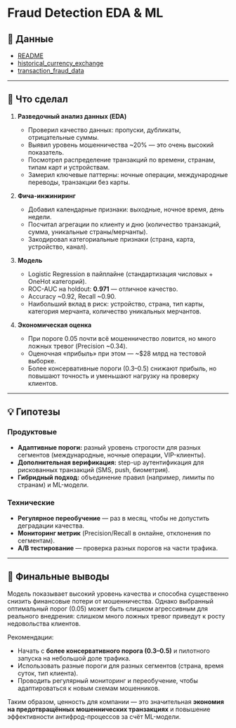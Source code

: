 # Fraud Detection EDA & ML

## 📂 Данные

* [README](https://assets.contest.yandex.net/testsys/statement-file?hash=eyJhbGciOiJkaXIiLCJlbmMiOiJBMjU2R0NNIn0..GcH3yNcYPLqnxcO1.8JkvLbQg4JL6UtHAuUtZkIbfMB8nSE8CJgdzRJSzad93C5t9ttGapsAGwVPIvQ7grXfn-3VjFipanT7i740KUecVPePR8Ppy.BgRgaPTek1R4IhWJb0t7rA)
* [historical\_currency\_exchange](https://assets.contest.yandex.net/testsys/statement-file?hash=eyJhbGciOiJkaXIiLCJlbmMiOiJBMjU2R0NNIn0..cT_33Wdcfi4sRaiB.doFVKDsSgppwoPVmlJXM6KRP1tDuTQ3SXe0Ue2HvrswtoHAriPL_CeBH1Gnz6reyxlOSVUyRjtRry2MJg65jp48X7fZh1sicC_Mvs2LC3NHx8O1dlMePhpqUAysxxgYxDPZl.G2QKL5I-cDTjzYWaTvMm5Q)
* [transaction\_fraud\_data](https://assets.contest.yandex.net/testsys/statement-file?hash=eyJhbGciOiJkaXIiLCJlbmMiOiJBMjU2R0NNIn0..gtHw-UhTnAMAC9OK.-O2zZRAE2zLf7Nq9oLSXu9qWScZLnCpVwz0OpeGe7P_o9AKtwGQzHdGV74-dfEyM89QpwMIkYfGCxQlxYCOoGeR8KCl8RjlzC0BFbykT6RlXLf0JEGBzGkr8JAaw.39OMlK9BOYws-HcM8bBJdw)

---

## 🔎 Что сделал

1. **Разведочный анализ данных (EDA)**

   * Проверил качество данных: пропуски, дубликаты, отрицательные суммы.
   * Выявил уровень мошенничества \~20% — это очень высокий показатель.
   * Посмотрел распределение транзакций по времени, странам, типам карт и устройствам.
   * Замерил ключевые паттерны: ночные операции, международные переводы, транзакции без карты.

2. **Фича-инжиниринг**

   * Добавил календарные признаки: выходные, ночное время, день недели.
   * Посчитал агрегации по клиенту и дню (количество транзакций, сумма, уникальные страны/мерчанты).
   * Закодировал категориальные признаки (страна, карта, устройство, канал).

3. **Модель**

   * Logistic Regression в пайплайне (стандартизация числовых + OneHot категорий).
   * ROC-AUC на holdout: **0.971** — отличное качество.
   * Accuracy \~0.92, Recall \~0.90.
   * Наибольший вклад в риск: устройство, страна, тип карты, категория мерчанта, количество уникальных мерчантов.

4. **Экономическая оценка**

   * При пороге 0.05 почти всё мошенничество ловится, но много ложных тревог (Precision \~0.34).
   * Оценочная «прибыль» при этом — \~\$28 млрд на тестовой выборке.
   * Более консервативные пороги (0.3–0.5) снижают прибыль, но повышают точность и уменьшают нагрузку на проверку клиентов.

---

## 💡 Гипотезы

### Продуктовые

* **Адаптивные пороги:** разный уровень строгости для разных сегментов (международные, ночные операции, VIP-клиенты).
* **Дополнительная верификация:** step-up аутентификация для рискованных транзакций (SMS, push, биометрия).
* **Гибридный подход:** объединение правил (например, лимиты по странам) и ML-модели.

### Технические

* **Регулярное переобучение** — раз в месяц, чтобы не допустить деградации качества.
* **Мониторинг метрик** (Precision/Recall в онлайне, отклонения по сегментам).
* **A/B тестирование** — проверка разных порогов на части трафика.

---

## 📌 Финальные выводы

Модель показывает высокий уровень качества и способна существенно снизить финансовые потери от мошенничества. Однако выбранный оптимальный порог (0.05) может быть слишком агрессивным для реального внедрения: слишком много ложных тревог приведут к росту недовольства клиентов.

Рекомендации:

* Начать с **более консервативного порога (0.3–0.5)** и пилотного запуска на небольшой доле трафика.
* Использовать разные пороги для разных сегментов (страна, время суток, тип клиента).
* Проводить регулярный мониторинг и переобучение, чтобы адаптироваться к новым схемам мошенников.

Таким образом, ценность для компании — это значительная **экономия на предотвращённых мошеннических транзакциях** и повышение эффективности антифрод-процессов за счёт ML-модели.
